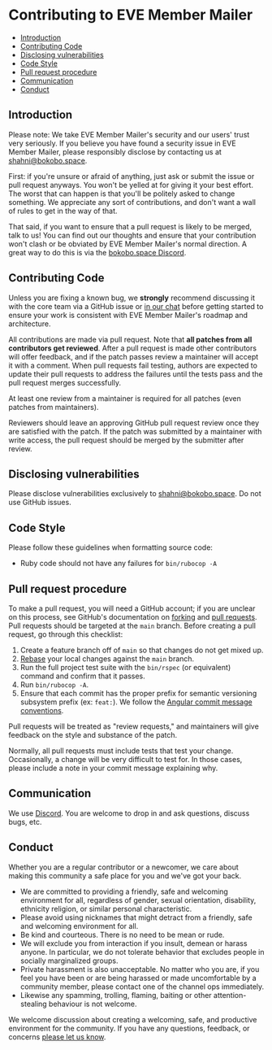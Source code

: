 # Contributing to EVE Member Mailer

- [Introduction](#introduction)
- [Contributing Code](#contributing-code)
- [Disclosing vulnerabilities](#disclosing-vulnerabilities)
- [Code Style](#code-style)
- [Pull request procedure](#pull-request-procedure)
- [Communication](#communication)
- [Conduct](#conduct)

## Introduction

Please note: We take EVE Member Mailer's security and our users' trust very seriously. If you believe you have found a security issue in EVE Member Mailer, please responsibly disclose by contacting us at [shahni@bokobo.space](mailto:shahni@bokobo.space).

First: if you're unsure or afraid of anything, just ask or submit the issue or pull request anyways. You won't be yelled at for giving it your best effort. The worst that can happen is that you'll be politely asked to change something. We appreciate any sort of contributions, and don't want a wall of rules to get in the way of that.

That said, if you want to ensure that a pull request is likely to be merged, talk to us! You can find out our thoughts and ensure that your contribution won't clash or be obviated by EVE Member Mailer's normal direction. A great way to do this is via the [bokobo.space Discord](https://discord.gg/CJmCwTdm).

## Contributing Code

Unless you are fixing a known bug, we **strongly** recommend discussing it with the core team via a GitHub issue or [in our chat](https://discord.gg/CJmCwTdm) before getting started to ensure your work is consistent with EVE Member Mailer's roadmap and architecture.

All contributions are made via pull request. Note that **all patches from all contributors get reviewed**. After a pull request is made other contributors will offer feedback, and if the patch passes review a maintainer will accept it with a comment. When pull requests fail testing, authors are expected to update their pull requests to address the failures until the tests pass and the pull request merges successfully.

At least one review from a maintainer is required for all patches (even patches from maintainers).

Reviewers should leave an approving GitHub pull request review once they are satisfied with the patch. If the patch was submitted by a maintainer with write access, the pull request should be merged by the submitter after review.

## Disclosing vulnerabilities

Please disclose vulnerabilities exclusively to [shahni@bokobo.space](mailto:shahni@bokobo.space). Do not use GitHub issues.

## Code Style

Please follow these guidelines when formatting source code:

- Ruby code should not have any failures for `bin/rubocop -A`

## Pull request procedure

To make a pull request, you will need a GitHub account; if you are unclear on this process, see GitHub's documentation on [forking](https://help.github.com/articles/fork-a-repo) and [pull requests](https://help.github.com/articles/using-pull-requests). Pull requests should be targeted at the `main` branch. Before creating a pull request, go through this checklist:

1. Create a feature branch off of `main` so that changes do not get mixed up.
1. [Rebase](http://git-scm.com/book/en/Git-Branching-Rebasing) your local changes against the `main` branch.
1. Run the full project test suite with the `bin/rspec` (or equivalent) command and confirm that it passes.
1. Run `bin/rubocop -A`.
1. Ensure that each commit has the proper prefix for semantic versioning subsystem prefix (ex: `feat:`). We follow the [Angular commit message conventions](https://github.com/angular/angular/blob/master/CONTRIBUTING.md#type).

Pull requests will be treated as "review requests," and maintainers will give feedback on the style and substance of the patch.

Normally, all pull requests must include tests that test your change. Occasionally, a change will be very difficult to test for. In those cases, please include a note in your commit message explaining why.

## Communication

We use [Discord](https://discord.gg/CJmCwTdm). You are welcome to drop in and ask questions, discuss bugs, etc.

## Conduct

Whether you are a regular contributor or a newcomer, we care about making this community a safe place for you and we've got your back.

- We are committed to providing a friendly, safe and welcoming environment for all, regardless of gender, sexual orientation, disability, ethnicity religion, or similar personal characteristic.
- Please avoid using nicknames that might detract from a friendly, safe and welcoming environment for all.
- Be kind and courteous. There is no need to be mean or rude.
- We will exclude you from interaction if you insult, demean or harass anyone. In particular, we do not tolerate behavior that excludes people in socially marginalized groups.
- Private harassment is also unacceptable. No matter who you are, if you feel you have been or are being harassed or made uncomfortable by a community member, please contact one of the channel ops immediately.
- Likewise any spamming, trolling, flaming, baiting or other attention-stealing behaviour is not welcome.

We welcome discussion about creating a welcoming, safe, and productive environment for the community. If you have any questions, feedback, or concerns
[please let us know](https://discord.gg/CJmCwTdm).
